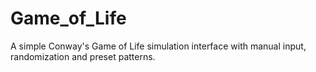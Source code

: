 # Game_of_Life
A simple Conway's Game of Life simulation interface with manual input, randomization and preset patterns. 
